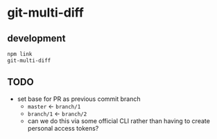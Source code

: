 # git-multi-diff

## development

```bash
npm link
git-multi-diff
```


## TODO

- set base for PR as previous commit branch
    - `master` ← `branch/1`
    - `branch/1` ← `branch/2`
    - can we do this via some official CLI rather than having to create personal access tokens?
